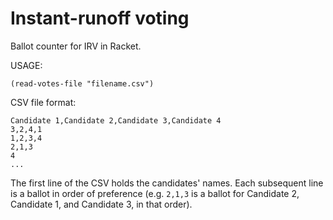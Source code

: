 # Instant-runoff voting

Ballot counter for IRV in Racket.

USAGE:

	(read-votes-file "filename.csv")

CSV file format:

	Candidate 1,Candidate 2,Candidate 3,Candidate 4
    3,2,4,1
    1,2,3,4
    2,1,3
    4
    ...

The first line of the CSV holds the candidates' names. Each subsequent line is a ballot in order of preference (e.g. `2,1,3` is a ballot for Candidate 2, Candidate 1, and Candidate 3, in that order).

